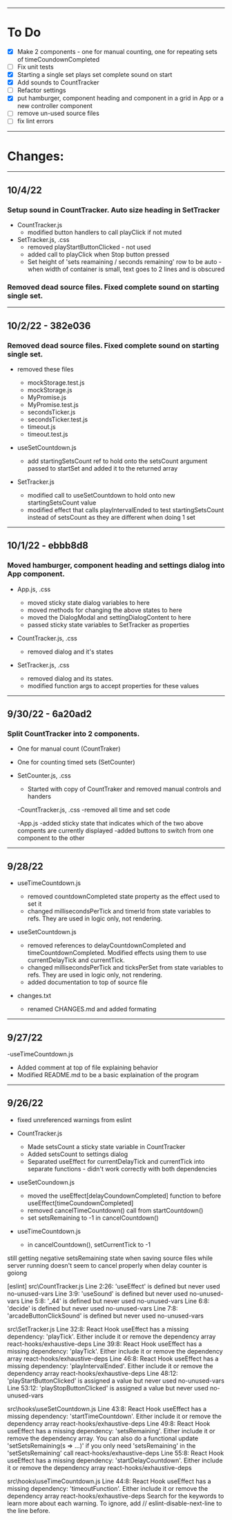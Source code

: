 
---
# To Do

- [X] Make 2 components - one for manual counting, one for repeating sets of timeCoundownCompleted
- [ ] Fix unit tests
- [X] Starting a single set plays set complete sound on start
- [X] Add sounds to CountTracker
- [ ] Refactor settings
- [X] put hamburger, component heading and component in a grid in App or a new controller component
- [ ] remove un-used source files
- [ ] fix lint errors

---
# Changes:

---
## 10/4/22

### Setup sound in CountTracker.  Auto size heading in SetTracker
  - CountTracker.js
    - modified button handlers to call playClick if not muted
  - SetTracker.js, .css
    - removed playStartButtonClicked - not used
    - added call to playClick when Stop button pressed
    - Set height of 'sets reamaining / seconds remaining' row to be auto - when width of container is small, text goes to 2 lines and is obscured


### Removed dead source files.  Fixed complete sound on starting single set.

---
## 10/2/22 - 382e036

### Removed dead source files.  Fixed complete sound on starting single set.

  - removed these files
    - mockStorage.test.js
    - mockStorage.js
    - MyPromise.js
    - MyPromise.test.js
    - secondsTicker.js
    - secondsTicker.test.js
    - timeout.js
    - timeout.test.js

  - useSetCountdown.js
    - add startingSetsCount ref to hold onto the setsCount argument passed to startSet and added it to the returned array
    
  - SetTracker.js
    - modified call to useSetCountdown to hold onto new startingSetsCount value
    - modified effect that calls playIntervalEnded to test startingSetsCount instead of setsCount as they are different when doing 1 set
---
## 10/1/22 - ebbb8d8

### Moved hamburger, component heading and settings dialog into App component.

  - App.js, .css
    - moved sticky state dialog variables to here
    - moved methods for changing the above states to here
    - moved the DialogModal and settingDialogContent to here
    - passed sticky state variables to SetTracker as properties

  - CountTracker.js, .css
    - removed dialog and it's states

  - SetTracker.js, .css
    - removed dialog and its states.
    - modified function args to accept properties for these values
---
## 9/30/22 - 6a20ad2

### Split CountTracker into 2 components.

  - One for manual count (CountTraker)
  - One for counting timed sets (SetCounter)

  - SetCounter.js, .css
    - Started with copy of CountTraker and removed manual controls and handers

    -CountTracker.js, .css
      -removed all time and set code

    -App.js
      -added sticky state that indicates which of the two above compents are currently displayed
      -added buttons to switch from one component to the other


---
## 9/28/22

- useTimeCountdown.js
  - removed countdownCompleted state property as the effect used to set it
  - changed millisecondsPerTick and timerId from state variables to refs.  They are used in logic only, not rendering.

- useSetCountdown.js
  - removed references to delayCountdownCompleted and timeCountdownCompleted.  Modified effects using them to use currentDelayTick and currentTick.
  - changed millisecondsPerTick and ticksPerSet from state variables to refs.  They are used in logic only, not rendering.
  - added documentation to top of source file

- changes.txt
  - renamed CHANGES.md and added formating

---
## 9/27/22

-useTimeCountdown.js
  - Added comment at top of file explaining behavior
  - Modified README.md to be a basic explaination of the program

---
## 9/26/22

- fixed unreferenced warnings from eslint

- CountTracker.js
  - Made setsCount a sticky state variable in CountTracker
  - Added setsCount to settings dialog
  - Separated useEffect for currentDelayTick and currentTick into separate functions - didn't work correctly with both dependencies

- useSetCoundown.js
  - moved the useEffect[delayCoundownCompleted] function to before useEffect[timeCoundownCompleted]
  - removed cancelTimeCountdown() call from startCountdown()
  - set setsRemaining to -1 in cancelCountdown()

- useTimeCountdown.js
  - in cancelCountdown(), setCurrentTick to -1


still getting negative setsRemaining state when saving source files while server running
doesn't seem to cancel properly when delay counter is goiong




[eslint] 
src\CountTracker.js
  Line 2:26:  'useEffect' is defined but never used               no-unused-vars
  Line 3:9:   'useSound' is defined but never used                no-unused-vars
  Line 5:8:   '_44' is defined but never used                     no-unused-vars
  Line 6:8:   'decide' is defined but never used                  no-unused-vars
  Line 7:8:   'arcadeButtonClickSound' is defined but never used  no-unused-vars

src\SetTracker.js
  Line 32:8:   React Hook useEffect has a missing dependency: 'playTick'. Either include it or remove the dependency array           react-hooks/exhaustive-deps
  Line 39:8:   React Hook useEffect has a missing dependency: 'playTick'. Either include it or remove the dependency array           react-hooks/exhaustive-deps
  Line 46:8:   React Hook useEffect has a missing dependency: 'playIntervalEnded'. Either include it or remove the dependency array  react-hooks/exhaustive-deps
  Line 48:12:  'playStartButtonClicked' is assigned a value but never used                                                           no-unused-vars
  Line 53:12:  'playStopButtonClicked' is assigned a value but never used                                                            no-unused-vars

src\hooks\useSetCountdown.js
  Line 43:8:  React Hook useEffect has a missing dependency: 'startTimeCountdown'. Either include it or remove the dependency array
                                                            react-hooks/exhaustive-deps
  Line 49:8:  React Hook useEffect has a missing dependency: 'setsRemaining'. Either include it or remove the dependency array. You can also do a functional update 'setSetsRemaining(s => ...)' if you only need 'setsRemaining' in the 'setSetsRemaining' call  react-hooks/exhaustive-deps
  Line 55:8:  React Hook useEffect has a missing dependency: 'startDelayCountdown'. Either include it or remove the dependency array
                                                            react-hooks/exhaustive-deps

src\hooks\useTimeCountdown.js
  Line 44:8:  React Hook useEffect has a missing dependency: 'timeoutFunction'. Either include it or remove the dependency array  react-hooks/exhaustive-deps
Search for the keywords to learn more about each warning.
To ignore, add // eslint-disable-next-line to the line before.
